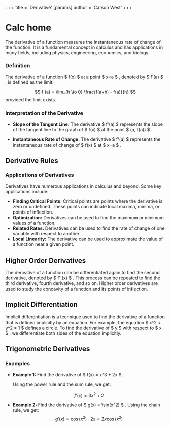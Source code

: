 +++
 title = 'Derivative'
[params]
	author = 'Carson West'
+++

# Calc home

The derivative of a function measures the instantaneous rate of change of the function.  It is a fundamental concept in calculus and has applications in many fields, including physics, engineering, economics, and biology.

### Definition
The derivative of a function  $ f(x) $  at a point  $ x=a $ , denoted by  $ f'(a) $ , is defined as the limit:

 $$ f'(a) = \lim_{h \to 0} \frac{f(a+h) - f(a)}{h} $$  provided the limit exists.
### Interpretation of the Derivative

* **Slope of the Tangent Line:**  The derivative  $ f'(a) $  represents the slope of the tangent line to the graph of  $ f(x) $  at the point  $ (a, f(a)) $ .

* **Instantaneous Rate of Change:** The derivative  $ f'(a) $  represents the instantaneous rate of change of  $ f(x) $  at  $ x=a $ .

## Derivative Rules

### Applications of Derivatives

Derivatives have numerous applications in calculus and beyond. Some key applications include:
* **Finding Critical Points:** Critical points are points where the derivative is zero or undefined. These points can indicate local maxima, minima, or points of inflection.
* **Optimization:** Derivatives can be used to find the maximum or minimum values of a function.
* **Related Rates:** Derivatives can be used to find the rate of change of one variable with respect to another.
* **Local Linearity:** The derivative can be used to approximate the value of a function near a given point.

## Higher Order Derivatives

The derivative of a function can be differentiated again to find the second derivative, denoted by  $ f''(x) $ .  This process can be repeated to find the third derivative, fourth derivative, and so on.  Higher order derivatives are used to study the concavity of a function and its points of inflection.

## Implicit Differentiation

Implicit differentiation is a technique used to find the derivative of a function that is defined implicitly by an equation.  For example, the equation  $ x^2 + y^2 = 1 $  defines a circle. To find the derivative of  $ y $  with respect to  $ x $ , we differentiate both sides of the equation implicitly.

## Trigonometric Derivatives

### Examples

* **Example 1:** Find the derivative of  $ f(x) = x^3 + 2x $ .

   Using the power rule and the sum rule, we get:

    $$ f'(x) = 3x^2 + 2 $$  
* **Example 2:** Find the derivative of  $ g(x) = \sin(x^2) $ .
   Using the chain rule, we get:
    $$ g'(x) = \cos(x^2) \cdot 2x = 2x \cos(x^2) $$  
